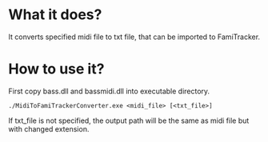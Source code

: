 # What it does?
It converts specified midi file to txt file, that can be imported to FamiTracker.

# How to use it?
First copy bass.dll and bassmidi.dll into executable directory.
```
./MidiToFamiTrackerConverter.exe <midi_file> [<txt_file>]
```
If txt_file is not specified, the output path will be the same as midi file but with changed extension.